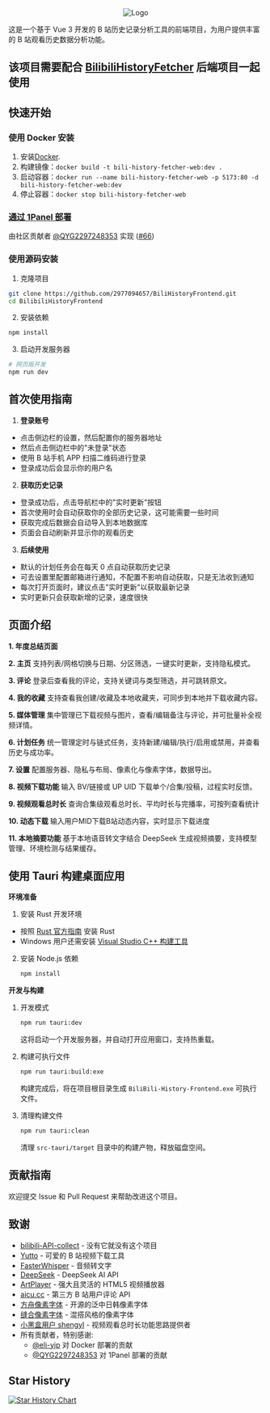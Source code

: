 <div align="center">
  <img src="./public/logo.png" alt="Logo">
</div>

这是一个基于 Vue 3 开发的 B 站历史记录分析工具的前端项目，为用户提供丰富的 B 站观看历史数据分析功能。

## 该项目需要配合 [BilibiliHistoryFetcher](https://github.com/2977094657/BilibiliHistoryFetcher) 后端项目一起使用

## 快速开始

### 使用 Docker 安装

1. 安装[Docker](https://docs.docker.com/get-started/get-docker/).
2. 构建镜像：`docker build -t bili-history-fetcher-web:dev .`
3. 启动容器：`docker run --name bili-history-fetcher-web -p 5173:80 -d bili-history-fetcher-web:dev`
4. 停止容器：`docker stop bili-history-fetcher-web`

### [通过 1Panel 部署](https://github.com/2977094657/BilibiliHistoryFetcher/discussions/65)
由社区贡献者 [@QYG2297248353](https://github.com/QYG2297248353) 实现 ([#66](https://github.com/2977094657/BilibiliHistoryFetcher/pull/66))
### 使用源码安装

1. 克隆项目
```bash
git clone https://github.com/2977094657/BiliHistoryFrontend.git
cd BilibiliHistoryFrontend
```

2. 安装依赖
```bash
npm install
```

3. 启动开发服务器
```bash
# 网页版开发
npm run dev
```

## 首次使用指南

1. **登录账号**
  - 点击侧边栏的设置，然后配置你的服务器地址
  - 然后点击侧边栏中的"未登录"状态
  - 使用 B 站手机 APP 扫描二维码进行登录
  - 登录成功后会显示你的用户名

2. **获取历史记录**
  - 登录成功后，点击导航栏中的"实时更新"按钮
  - 首次使用时会自动获取你的全部历史记录，这可能需要一些时间
  - 获取完成后数据会自动导入到本地数据库
  - 页面会自动刷新并显示你的观看历史

3. **后续使用**
  - 默认的计划任务会在每天 0 点自动获取历史记录
  - 可去设置里配置邮箱进行通知，不配置不影响自动获取，只是无法收到通知
  - 每次打开页面时，建议点击"实时更新"以获取最新记录
  - 实时更新只会获取新增的记录，速度很快


## 页面介绍

**1. 年度总结页面**
<img src="./public/QQ20250705-180733.png" alt="">
<img src="./public/layout-collage-1751711304790.jpg" alt="">
<img src="./public/layout-collage-1751711351462.jpg" alt="">
<img src="./public/layout-collage-1751711376523.jpg" alt="">
<img src="./public/layout-collage-1751711396674.jpg" alt="">
<img src="./public/layout-collage-1751711408262.jpg" alt="">

**2. 主页** 支持列表/网格切换与日期、分区筛选，一键实时更新，支持隐私模式。
<img src="./public/home.png" alt="">

**3. 评论** 登录后查看我的评论，支持关键词与类型筛选，并可跳转原文。
<img src="./public/Comments.png" alt="">

**4. 我的收藏** 支持查看我创建/收藏及本地收藏夹，可同步到本地并下载收藏内容。
<img src="./public/favorites.png" alt="">

**5. 媒体管理** 集中管理已下载视频与图片，查看/编辑备注与评论，并可批量补全视频详情。
<img src="./public/images.png" alt="">

**6. 计划任务** 统一管理定时与链式任务，支持新建/编辑/执行/启用或禁用，并查看历史与成功率。
<img src="./public/scheduler.png" alt="">

**7. 设置** 配置服务器、隐私与布局、像素化与像素字体，数据导出。
<img src="./public/setting.png" alt="">

**8. 视频下载功能** 输入 BV/链接或 UP UID 下载单个/合集/投稿，过程实时反馈。
<img src="./public/download.png" alt="">
<img src="./public/SingleVideo.png" alt="">
<img src="./public/MultipleVideos.png" alt="">

**9. 视频观看总时长** 查询合集级观看总时长、平均时长与完播率，可按列查看统计
<img src="./public/viewtime.png" alt="">

**10. 动态下载** 输入用户MID下载B站动态内容，实时显示下载进度
<img src="./public/dynamic.png" alt="">

**11. 本地摘要功能** 基于本地语音转文字结合 DeepSeek 生成视频摘要，支持模型管理、环境检测与结果缓存。
<img src="./public/LocalSummary.png" alt="">
<img src="./public/DSSummary.png" alt="">

## 使用 Tauri 构建桌面应用

**环境准备**

1. 安装 Rust 开发环境
  - 按照 [Rust 官方指南](https://www.rust-lang.org/tools/install) 安装 Rust
  - Windows 用户还需安装 [Visual Studio C++ 构建工具](https://visualstudio.microsoft.com/visual-cpp-build-tools/)

2. 安装 Node.js 依赖
   ```bash
   npm install
   ```

**开发与构建**

1. 开发模式
   ```bash
   npm run tauri:dev
   ```
   这将启动一个开发服务器，并自动打开应用窗口，支持热重载。

2. 构建可执行文件
   ```bash
   npm run tauri:build:exe
   ```
   构建完成后，将在项目根目录生成 `BiliBili-History-Frontend.exe` 可执行文件。

3. 清理构建文件
   ```bash
   npm run tauri:clean
   ```
   清理 `src-tauri/target` 目录中的构建产物，释放磁盘空间。

## 贡献指南

欢迎提交 Issue 和 Pull Request 来帮助改进这个项目。


## 致谢

- [bilibili-API-collect](https://github.com/SocialSisterYi/bilibili-API-collect) - 没有它就没有这个项目
- [Yutto](https://yutto.nyakku.moe/) - 可爱的 B 站视频下载工具
- [FasterWhisper](https://github.com/SYSTRAN/faster-whisper) - 音频转文字
- [DeepSeek](https://github.com/deepseek-ai/DeepSeek-R1) - DeepSeek AI API
- [ArtPlayer](https://github.com/zhw2590582/ArtPlayer) - 强大且灵活的 HTML5 视频播放器
- [aicu.cc](https://www.aicu.cc/) - 第三方 B 站用户评论 API
- [方舟像素字体](https://github.com/TakWolf/ark-pixel-font) - 开源的泛中日韩像素字体
- [缝合像素字体](https://github.com/TakWolf/fusion-pixel-font) - 混搭风格的像素字体
- [小黑盒用户 shengyI](https://www.xiaoheihe.cn/app/bbs/link/153880174) - 视频观看总时长功能思路提供者
- 所有贡献者，特别感谢:
  - [@eli-yip](https://github.com/eli-yip) 对 Docker 部署的贡献
  - [@QYG2297248353](https://github.com/QYG2297248353) 对 1Panel 部署的贡献

## Star History

[![Star History Chart](https://api.star-history.com/svg?repos=2977094657/BiliHistoryFrontend&type=Date)](https://star-history.com/#2977094657/BiliHistoryFrontend&Date)
